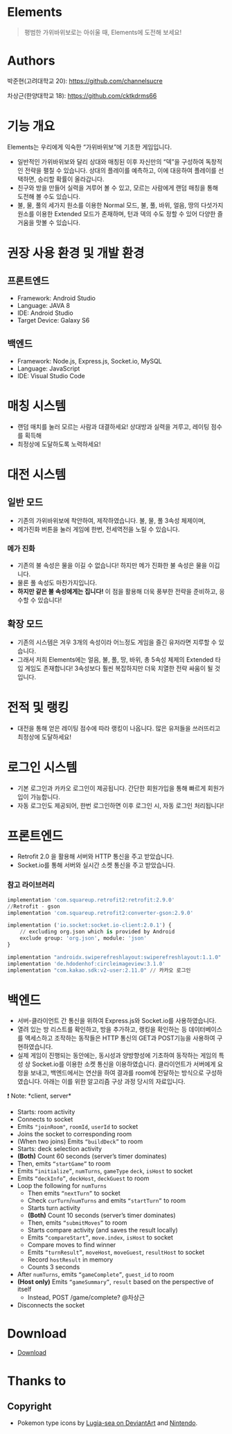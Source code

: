 # Elements

> 평범한 가위바위보로는 아쉬울 때, Elements에 도전해 보세요!
> 

# Authors

박준현(고려대학교 20): https://github.com/channelsucre

차상근(한양대학교 18): https://github.com/cktkdrms66

# 기능 개요

Elements는 우리에게 익숙한 “가위바위보”에 기초한 게임입니다.

- 일반적인 가위바위보와 달리 상대와 매칭된 이후 자신만의 “덱”을 구성하여 독창적인 전략을 펼칠 수 있습니다. 상대의 플레이를 예측하고, 이에 대응하여 플레이를 선택하면, 승리할 확률이 올라갑니다.
- 친구와 방을 만들어 실력을 겨루어 볼 수 있고, 모르는 사람에게 랜덤 매칭을 통해 도전해 볼 수도 있습니다.
- 불, 물, 풀의 세가지 원소를 이용한 Normal 모드, 불, 풀, 바위, 얼음, 땅의 다섯가지 원소를 이용한 Extended 모드가 존재하며, 턴과 덱의 수도 정할 수 있어 다양한 즐거움을 맛볼 수 있습니다.

# 권장 사용 환경 및 개발 환경

## 프론트엔드

- Framework: Android Studio
- Language: JAVA 8
- IDE: Android Studio
- Target Device: Galaxy S6

## 백엔드

- Framework: Node.js, Express.js, Socket.io, MySQL
- Language: JavaScript
- IDE: Visual Studio Code

# 매칭 시스템

- 랜덤 매치를 눌러 모르는 사람과 대결하세요! 상대방과 실력을 겨루고, 레이팅 점수를 획득해
- 최정상에 도달하도록 노력하세요!

# 대전 시스템

## 일반 모드

- 기존의 가위바위보에 착안하여, 제작하였습니다. 불, 물, 풀 3속성 체제이며,
- 메가진화 버튼을 눌러 게임에 한번, 전세역전을 노릴 수 있습니다.

### 메가 진화

- 기존의 불 속성은 물을 이길 수 없습니다! 하지만 메가 진화한 불 속성은 물을 이깁니다.
- 물론 풀 속성도 마찬가지입니다.
- **하지만 같은 불 속성에게는 집니다!** 이 점을 활용해 더욱 풍부한 전략을 준비하고, 응수할 수 있습니다!

## 확장 모드

- 기존의 시스템은 겨우 3개의 속성이라 어느정도 게임을 즐긴 유저라면 지루할 수 있습니다.
- 그래서 저희 Elements에는 얼음, 불, 풀, 땅, 바위, 총 5속성 체제의 Extended 타입 게임도 존재합니다! 3속성보다 훨씬 복잡하지만 더욱 치열한 전략 싸움이 될 것입니다.

# 전적 및 랭킹

- 대전을 통해 얻은 레이팅 점수에 따라 랭킹이 나옵니다. 많은 유저들을 쓰러뜨리고 최정상에 도달하세요!

# 로그인 시스템

- 기본 로그인과 카카오 로그인이 제공됩니다. 간단한 회원가입을 통해 빠르게 회원가입이 가능합니다.
- 자동 로그인도 제공되어, 한번 로그인하면 이후 로그인 시, 자동 로그인 처리됩니다!

# 프론트엔드

- Retrofit 2.0 을 활용해 서버와 HTTP 통신을 주고 받았습니다.
- Socket.io를 통해 서버와 실시간 소켓 통신을 주고 받았습니다.

### 참고 라이브러리

```python
implementation 'com.squareup.retrofit2:retrofit:2.9.0'
//Retrofit - gson
implementation 'com.squareup.retrofit2:converter-gson:2.9.0'

implementation ('io.socket:socket.io-client:2.0.1') {
    // excluding org.json which is provided by Android
    exclude group: 'org.json', module: 'json'
}

implementation "androidx.swiperefreshlayout:swiperefreshlayout:1.1.0"
implementation 'de.hdodenhof:circleimageview:3.1.0'
implementation "com.kakao.sdk:v2-user:2.11.0" // 카카오 로그인
```

# 백엔드

- 서버-클라이언트 간 통신을 위하여 Express.js와 Socket.io를 사용하였습니다.
- 열려 있는 방 리스트를 확인하고, 방을 추가하고, 랭킹을 확인하는 등 데이터베이스를 액세스하고 조작하는 동작들은 HTTP 통신의 GET과 POST기능을 사용하여 구현하였습니다.
- 실제 게임이 진행되는 동안에는, 동시성과 양방향성에 기초하여 동작하는 게임의 특성 상 Socket.io를 이용한 소켓 통신을 이용하였습니다. 클라이언트가 서버에게 요청을 보내고, 백엔드에서는 연산을 하여 결과를 room에 전달하는 방식으로 구성하였습니다. 아래는 이를 위한 알고리즘 구상 과정 당시의 자료입니다.

<aside>
❗ Note: *client, server*

- Starts: room activity
- Connects to socket
- Emits `"joinRoom"`, `roomId`, `userId` to socket
- Joins the socket to corresponding room
- (When two joins) Emits `“buildDeck”` to room
- Starts: deck selection activity
- **(Both)** Count 60 seconds (server’s timer dominates)
- Then, emits `“startGame”` to room
- Emits `“initialize”`, `numTurns`, `gameType` `deck`, `isHost` to socket
- Emits `“deckInfo”`, `deckHost`, `deckGuest` to room
- Loop the following for `numTurns`
    - Then emits `“nextTurn”` to socket
    - Check `curTurn`/`numTurns` and emits `“startTurn”` to room
    - Starts turn activity
    - **(Both)** Count 10 seconds (server’s timer dominates)
    - Then, emits `“submitMoves”` to room
    - Starts compare activity (and saves the result locally)
    - Emits `“compareStart”`, `move.index`, `isHost` to socket
    - Compare moves to find winner
    - Emits `“turnResult”`, `moveHost`, `moveGuest`, `resultHost` to socket
    - Record `hostResult` in memory
    - Counts 3 seconds
- After `numTurns`, emits `“gameComplete”`, `guest_id` to room
- **(Host only)** Emits `“gameSummary”`, `result` based on the perspective of itself
    - Instead, POST /game/complete? @차상근
- Disconnects the socket
</aside>

# Download
- [Download](https://drive.google.com/file/d/1ON19DNR5jX3u2jnX-KkAerNwoOcxrK6l/view?usp=sharing)

# Thanks to

## Copyright

- Pokemon type icons by [Lugia-sea on DeviantArt](https://www.deviantart.com/lugia-sea/art/Pokemon-Type-Icons-Vector-869706864) and [Nintendo](https://www.nintendo.com).
